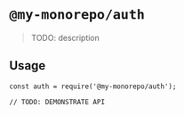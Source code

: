 # `@my-monorepo/auth`

> TODO: description

## Usage

```
const auth = require('@my-monorepo/auth');

// TODO: DEMONSTRATE API
```
